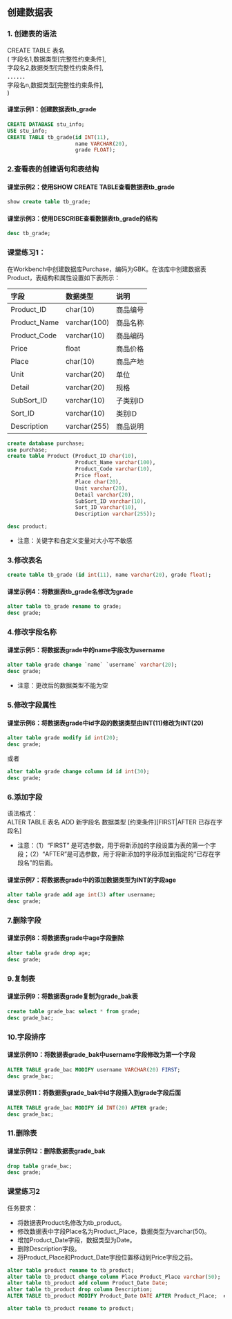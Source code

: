 ## 创建数据表

### 1. 创建表的语法

CREATE TABLE 表名  
( 字段名1,数据类型[完整性约束条件],  
  字段名2,数据类型[完整性约束条件],  
   ．．．．．．  
  字段名n,数据类型[完整性约束条件],  
)      

#### 课堂示例1：创建数据表tb_grade
```sql
CREATE DATABASE stu_info;
USE stu_info;
CREATE TABLE tb_grade(id INT(11),
					  name VARCHAR(20),
					  grade FLOAT);
```

### 2.查看表的创建语句和表结构

#### 课堂示例2：使用SHOW CREATE TABLE查看数据表tb_grade
```sql
show create table tb_grade;
```

#### 课堂示例3：使用DESCRIBE查看数据表tb_grade的结构
```sql
desc tb_grade;
```
### 课堂练习1：
在Workbench中创建数据库Purchase，编码为GBK。在该库中创建数据表Product，表结构和属性设置如下表所示：  

| 字段    | 数据类型     |说明|
| :------------- | :------------- |:------------- |
| Product_ID       | char(10)       |商品编号       |
| Product_Name       | varchar(100)       |商品名称       |
| Product_Code       | varchar(10)       |商品编码       |
| Price       | float       |商品价格       |
| Place       | char(10)       |商品产地       |
| Unit       | varchar(20)       |单位       |
| Detail      | varchar(20)       |规格       |
| SubSort_ID       | varchar(10)       |子类别ID       |
| Sort_ID       | varchar(10)       |类别ID       |
| Description       | varchar(255)       |商品说明       |


```sql
create database purchase;
use purchase;
create table Product (Product_ID char(10),
					  Product_Name varchar(100),
                      Product_Code varchar(10),
                      Price float,
                      Place char(20),
                      Unit varchar(20),
                      Detail varchar(20),
                      SubSort_ID varchar(10),
                      Sort_ID varchar(10),
                      Description varchar(255));  

desc product;
```
- 注意：关键字和自定义变量对大小写不敏感

### 3.修改表名
```sql
create table tb_grade (id int(11), name varchar(20), grade float);
```

#### 课堂示例4：将数据表tb_grade名修改为grade
```sql
alter table tb_grade rename to grade;
desc grade;
```
### 4.修改字段名称
#### 课堂示例5：将数据表grade中的name字段改为username
```sql
alter table grade change `name` `username` varchar(20);
desc grade;
```
- 注意：更改后的数据类型不能为空

### 5.修改字段属性
#### 课堂示例6：将数据表grade中id字段的数据类型由INT(11)修改为INT(20)
```sql
alter table grade modify id int(20);
desc grade;
```
或者
```sql
alter table grade change column id id int(30);
desc grade;
```
### 6.添加字段
语法格式：  
ALTER TABLE 表名 ADD  新字段名  数据类型
      [约束条件][FIRST|AFTER 已存在字段名]
- 注意：（1）“FIRST” 是可选参数，用于将新添加的字段设置为表的第一个字段；（2）“AFTER”是可选参数，用于将新添加的字段添加到指定的“已存在字段名”的后面。

#### 课堂示例7：将数据表grade中的添加数据类型为INT的字段age
```sql
alter table grade add age int(3) after username;
desc grade;
```
### 7.删除字段
#### 课堂示例8：将数据表grade中age字段删除
```sql
alter table grade drop age;
desc grade;
```
### 9.复制表
#### 课堂示例9：将数据表grade复制为grade_bak表
```sql
create table grade_bac select * from grade;
desc grade_bac;
```

### 10.字段排序
#### 课堂示例10：将数据表grade_bak中username字段修改为第一个字段
```sql
ALTER TABLE grade_bac MODIFY username VARCHAR(20) FIRST;
desc grade_bac;
```
#### 课堂示例11：将数据表grade_bak中id字段插入到grade字段后面
```sql
ALTER TABLE grade_bac MODIFY id INT(20) AFTER grade;
desc grade_bac;
```
### 11.删除表
#### 课堂示例12：删除数据表grade_bak
```sql
drop table grade_bac;
desc grade;
```
### 课堂练习2
任务要求：
- 将数据表Product名修改为tb_product。
- 修改数据表中字段Place名为Product_Place，数据类型为varchar(50)。
- 增加Product_Date字段，数据类型为Date。
- 删除Description字段。
- 将Product_Place和Product_Date字段位置移动到Price字段之前。


```sql
alter table product rename to tb_product;
alter table tb_product change column Place Product_Place varchar(50);
alter table tb_product add column Product_Date Date;
alter table tb_product drop column Description;
ALTER TABLE tb_product MODIFY Product_Date DATE AFTER Product_Place;  #修改字段顺序

alter table tb_product rename to product;
```
